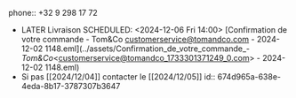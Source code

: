 phone:: +32 9 298 17 72

- LATER Livraison
  SCHEDULED: <2024-12-06 Fri 14:00>
  [Confirmation de votre commande - Tom&Co <customerservice@tomandco.com> - 2024-12-02 1148.eml](../assets/Confirmation_de_votre_commande_-_Tom&Co_<customerservice@tomandco_1733301371249_0.com> - 2024-12-02 1148.eml)
- Si pas [[2024/12/04]] contacter le [[2024/12/05]]
  id:: 674d965a-638e-4eda-8b17-3787307b3647